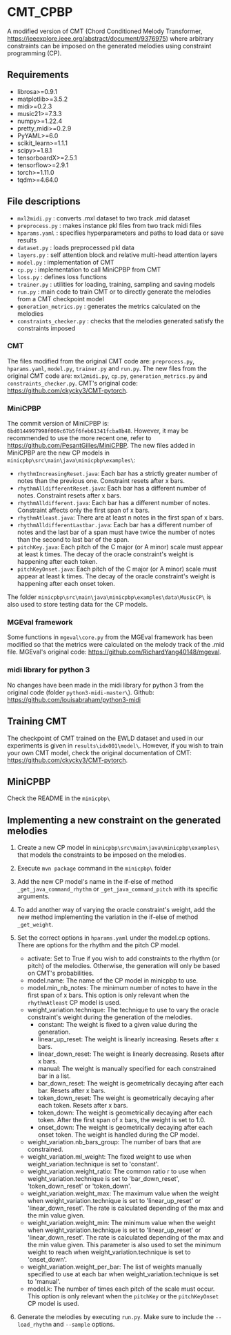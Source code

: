 CMT\_CPBP
=========

A modified version of CMT (Chord Conditioned Melody Transformer, <https://ieeexplore.ieee.org/abstract/document/9376975>) where arbitrary constraints can be imposed on the generated melodies using constraint programming (CP).

Requirements
------------

-   librosa\>=0.9.1
-   matplotlib\>=3.5.2
-   midi\>=0.2.3
-   music21\>=7.3.3
-   numpy\>=1.22.4
-   pretty\_midi\>=0.2.9
-   PyYAML\>=6.0
-   scikit\_learn\>=1.1.1
-   scipy\>=1.8.1
-   tensorboardX\>=2.5.1
-   tensorflow\>=2.9.1
-   torch\>=1.11.0
-   tqdm\>=4.64.0

File descriptions
-----------------

-   `mxl2midi.py` : converts .mxl dataset to two track .mid dataset
-   `preprocess.py` : makes instance pkl files from two track midi files
-   `hparams.yaml` : specifies hyperparameters and paths to load data or save results
-   `dataset.py` : loads preprocessed pkl data
-   `layers.py` : self attention block and relative multi-head attention layers
-   `model.py` : implementation of CMT
-   `cp.py` : implementation to call MiniCPBP from CMT
-   `loss.py` : defines loss functions
-   `trainer.py` : utilities for loading, training, sampling and saving models
-   `run.py` : main code to train CMT or to directly generate the melodies from a CMT checkpoint model
-   `generation_metrics.py` : generates the metrics calculated on the melodies
-   `constraints_checker.py` : checks that the melodies generated satisfy the constraints imposed

### CMT

The files modified from the original CMT code are: `preprocess.py`, `hparams.yaml`, `model.py`, `trainer.py` and `run.py`.
The new files from the original CMT code are: `mxl2midi.py`, `cp.py`, `generation_metrics.py` and `constraints_checker.py`.
CMT's original code: <https://github.com/ckycky3/CMT-pytorch>.

### MiniCPBP

The commit version of MiniCPBP is: `6bd0144997998f069c67b5f6feb61341fcba8b48`. However, it may be recommended to use the more recent one, refer to <https://github.com/PesantGilles/MiniCPBP>. The new files added in MiniCPBP are the new CP models in `minicpbp\src\main\java\minicpbp\examples\`: 
- `rhythmIncreasingReset.java`: Each bar has a strictly greater number of notes than the previous one. Constraint resets after x bars. 
- `rhythmAlldifferentReset.java`: Each bar has a different number of notes. Constraint resets after x bars.
- `rhythmAlldifferent.java`: Each bar has a different number of notes.  Constraint affects only the first span of x bars.
- `rhythmAtleast.java`: There are at least n notes in the first span of x bars.
- `rhythmAlldifferentLastbar.java`: Each bar has a different number of notes and the last bar of a span must have twice the number of notes than the second to last bar of the span.
- `pitchKey.java`: Each pitch of the C major (or A minor) scale must appear at least k times. The decay of the oracle constraint's weight is happening after each token.
- `pitchKeyOnset.java`: Each pitch of the C major (or A minor) scale must appear at least k times. The decay of the oracle constraint's weight is happening after each onset token.

The folder `minicpbp\src\main\java\minicpbp\examples\data\MusicCP\` is also used to store testing data for the CP models.

### MGEval framework

Some functions in `mgeval\core.py` from the MGEval framework has been modified so that the metrics were calculated on the melody track of the .mid file. MGEval's original code: <https://github.com/RichardYang40148/mgeval>.

### midi library for python 3

No changes have been made in the midi library for python 3 from the original code (folder `python3-midi-master\`). Github: <https://github.com/louisabraham/python3-midi>

Training CMT
------------

The checkpoint of CMT trained on the EWLD dataset and used in our experiments is given in `results\idx001\model\`. However, if you wish to train your own CMT model, check the original documentation of CMT: <https://github.com/ckycky3/CMT-pytorch>.

MiniCPBP
--------

Check the README in the `minicpbp\`

Implementing a new constraint on the generated melodies
-------------------------------------------------------

1.  Create a new CP model in `minicpbp\src\main\java\minicpbp\examples\` that models the constraints to be imposed on the melodies.

2.  Execute `mvn package` command in the `minicpbp\` folder

3.  Add the new CP model's name in the if-else of method `_get_java_command_rhythm` or `_get_java_command_pitch` with its specific arguments.

4.  To add another way of varying the oracle constraint's weight, add the new method implementing the variation in the if-else of method `_get_weight`.

5.  Set the correct options in `hparams.yaml` under the model.cp options. There are options for the rhythm and the pitch CP model.

    -   activate: Set to True if you wish to add constraints to the rhythm (or pitch) of the melodies. Otherwise, the generation will only be based on CMT's probabilities.
    -   model&#46;name: The name of the CP model in minicpbp to use.
    -   model.min\_nb\_notes: The minimum number of notes to have in the first span of x bars. This option is only relevant when the `rhythmAtleast` CP model is used.
    -   weight\_variation.technique: The technique to use to vary the oracle constraint's weight during the generation of the melodies.
		- constant: The weight is fixed to a given value during the generation.
		- linear_up_reset: The weight is linearly increasing. Resets after x bars.
		- linear_down_reset: The weight is linearly decreasing. Resets after x bars.
		- manual: The weight is manually specified for each constrained bar in a list.
		- bar_down_reset: The weight is geometrically decaying after each bar. Resets after x bars.
		- token_down_reset: The weight is geometrically decaying after each token. Resets after x bars.
		- token_down: The weight is geometrically decaying after each token. After the first span of x bars, the weight is set to 1.0.
		- onset_down: The weight is geometrically decaying after each onset token. The weight is handled during the CP model.
    -   weight\_variation.nb\_bars\_group: The number of bars that are constrained.
    -   weight\_variation.ml\_weight: The fixed weight to use when weight\_variation.technique is set to 'constant'.
    -   weight\_variation.weight\_ratio: The common ratio r to use when weight\_variation.technique is set to 'bar\_down\_reset', 'token\_down\_reset' or 'token\_down'.
    -   weight\_variation.weight\_max: The maximum value when the weight when weight\_variation.technique is set to 'linear\_up\_reset' or 'linear\_down\_reset'. The rate is calculated depending of the max and the min value given.
    -   weight\_variation.weight\_min: The minimum value when the weight when weight\_variation.technique is set to 'linear\_up\_reset' or 'linear\_down\_reset'. The rate is calculated depending of the max and the min value given. This parameter is also used to set the minimum weight to reach when weight\_variation.technique is set to 'onset_down'.
    -   weight\_variation.weight\_per\_bar: The list of weights manually specified to use at each bar when weight\_variation.technique is set to 'manual'.
    -   model.k: The number of times each pitch of the scale must occur. This option is only relevant when the `pitchKey` or the `pitchKeyOnset` CP model is used.

6.  Generate the melodies by executing `run.py`. Make sure to include the `--load_rhythm` and `--sample` options.
